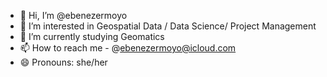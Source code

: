 - 👋 Hi, I’m @ebenezermoyo
- 👀 I’m interested in Geospatial Data / Data Science/ Project Management
- 🌱 I’m currently studying Geomatics
- 📫 How to reach me - @ebenezermoyo@icloud.com
- 😄 Pronouns: she/her

<!---
ebenezermoyo/ebenezermoyo is a ✨ special ✨ repository because its `README.md` (this file) appears on your GitHub profile.
You can click the Preview link to take a look at your changes.
--->
